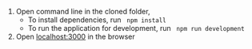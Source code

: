 
1. Open command line in the cloned folder, 
   - To install dependencies, run ```  npm install  ```
   - To run the application for development, run ```  npm run development  ```
2. Open [localhost:3000](http://localhost:3000/) in the browser
 
